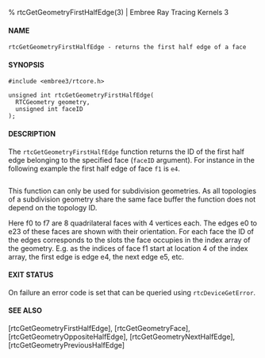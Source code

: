 % rtcGetGeometryFirstHalfEdge(3) | Embree Ray Tracing Kernels 3

#### NAME

    rtcGetGeometryFirstHalfEdge - returns the first half edge of a face

#### SYNOPSIS

    #include <embree3/rtcore.h>

    unsigned int rtcGetGeometryFirstHalfEdge(
      RTCGeometry geometry,
      unsigned int faceID
    );

#### DESCRIPTION

The `rtcGetGeometryFirstHalfEdge` function returns the ID of the first
half edge belonging to the specified face (`faceID` argument). For
instance in the following example the first half edge of face `f1` is
`e4`.

``` {image=imgHalfEdges}
```

This function can only be used for subdivision geometries. As all
topologies of a subdivision geometry share the same face buffer the
function does not depend on the topology ID.

Here f0 to f7 are 8 quadrilateral faces with 4 vertices each. The
edges e0 to e23 of these faces are shown with their orientation. For
each face the ID of the edges corresponds to the slots the face
occupies in the index array of the geometry. E.g. as the indices of
face f1 start at location 4 of the index array, the first edge is edge
e4, the next edge e5, etc.


#### EXIT STATUS

On failure an error code is set that can be queried using
`rtcDeviceGetError`.

#### SEE ALSO

[rtcGetGeometryFirstHalfEdge], [rtcGetGeometryFace], [rtcGetGeometryOppositeHalfEdge],
[rtcGetGeometryNextHalfEdge], [rtcGetGeometryPreviousHalfEdge]
